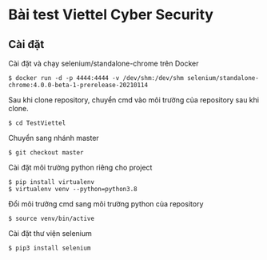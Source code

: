 # Bài test Viettel Cyber Security
## Cài đặt 

Cài đặt và chạy selenium/standalone-chrome trên Docker
```
$ docker run -d -p 4444:4444 -v /dev/shm:/dev/shm selenium/standalone-chrome:4.0.0-beta-1-prerelease-20210114
```


Sau khi clone repository, chuyển cmd vào môi trường của repository sau khi clone.
```
$ cd TestViettel
```
Chuyển sang nhánh master
```
$ git checkout master
```

Cài đặt môi trường python riêng cho project
```
$ pip install virtualenv
$ virtualenv venv --python=python3.8
```
Đổi môi trưởng cmd sang môi trường python của repository
```
$ source venv/bin/active
```

Cài đặt thư viện selenium
```
$ pip3 install selenium
```
